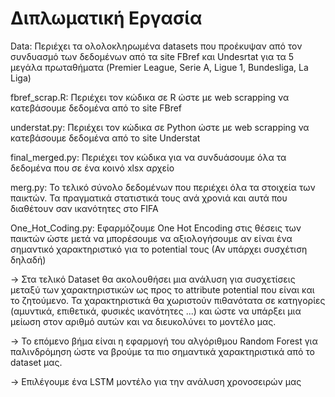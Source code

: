 # Διπλωματική Εργασία 

Data: Περιέχει τα ολολοκληρωμένα datasets που προέκυψαν από τον συνδυασμό των δεδομένων από τα site FBref και Undesrtat για τα 5 μεγάλα πρωταθήματα (Premier League, Serie A, Ligue 1, Bundesliga, La Liga)

fbref_scrap.R: Περιέχει τον κώδικα σε R ώστε με web scrapping να κατεβάσουμε δεδομένα από το site FBref 

understat.py: Περιέχει τον κώδικα σε Python ώστε με web scrapping να κατεβάσουμε δεδομένα από το site Understat

final_merged.py: Περιέχει τον κώδικα για να συνδυάσουμε όλα τα δεδομένα που σε ένα κοινό xlsx αρχείο 

merg.py: Το τελικό σύνολο δεδομένων που περιέχει όλα τα στοιχεία των παικτών. Τα πραγματικά στατιστικά τους ανά χρονιά και αυτά που διαθέτουν σαν ικανότητες στο FIFA 

One_Hot_Coding.py: Εφαρμόζουμε One Hot Encoding στις θέσεις των παικτών ώστε μετά να μπορέσουμε να αξιολογήσουμε αν είναι ένα σημαντικό χαρακτηριστικό για το potential τους (Αν υπάρχει συσχέτιση δηλαδή) 

-> Στα τελικό Dataset θα ακολουθήσει μια ανάλυση για συσχετίσεις μεταξύ των χαρακτηριστικών ως προς το attribute potential που είναι και το ζητούμενο. Τα χαρακτηριστικά θα χωριστούν πιθανότατα σε κατηγορίες (αμυντικά, επιθετικά, φυσικές ικανότητες ...) και ώστε να υπάρξει μια μείωση στον αριθμό αυτών και να διευκολύνει το μοντέλο μας.

-> Το επόμενο βήμα είναι η εφαρμογή του αλγόριθμου Random Forest για παλινδρόμηση ώστε να βρούμε τα πιο σημαντικά χαρακτηριστικά από το dataset μας. 

-> Επιλέγουμε ένα LSTM μοντέλο για την ανάλυση χρονοσειρών μας 
